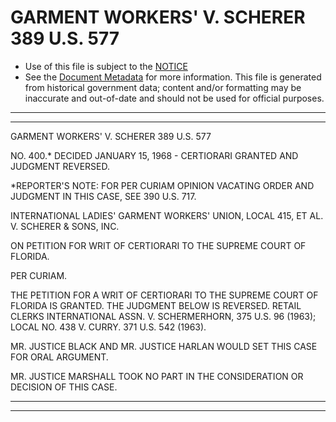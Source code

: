 ---
---

# GARMENT WORKERS' V. SCHERER 389 U.S. 577

* Use of this file is subject to the [NOTICE](https://github.com/publicdocs/notice/blob/master/NOTICE)
* See the [Document Metadata](../../../) for more information.
  This file is generated from historical government data; content and/or formatting may be inaccurate and out-of-date and should not be used for official purposes.

----------
----------

GARMENT WORKERS' V. SCHERER 389 U.S. 577

NO. 400.\*  DECIDED JANUARY 15, 1968 - CERTIORARI GRANTED AND JUDGMENT REVERSED.

\*REPORTER'S NOTE:  FOR PER CURIAM OPINION VACATING ORDER AND JUDGMENT IN THIS CASE, SEE 390 U.S. 717.

INTERNATIONAL LADIES' GARMENT WORKERS' UNION, LOCAL 415, ET AL. V. SCHERER & SONS, INC.

ON PETITION FOR WRIT OF CERTIORARI TO THE SUPREME COURT OF FLORIDA.

PER CURIAM.

THE PETITION FOR A WRIT OF CERTIORARI TO THE SUPREME COURT OF FLORIDA IS GRANTED.  THE JUDGMENT BELOW IS REVERSED.  RETAIL CLERKS INTERNATIONAL ASSN. V. SCHERMERHORN, 375 U.S. 96 (1963); LOCAL NO. 438 V. CURRY.  371 U.S. 542 (1963).

MR. JUSTICE BLACK AND MR. JUSTICE HARLAN WOULD SET THIS CASE FOR ORAL ARGUMENT.

MR. JUSTICE MARSHALL TOOK NO PART IN THE CONSIDERATION OR DECISION OF THIS CASE.


----------
----------

